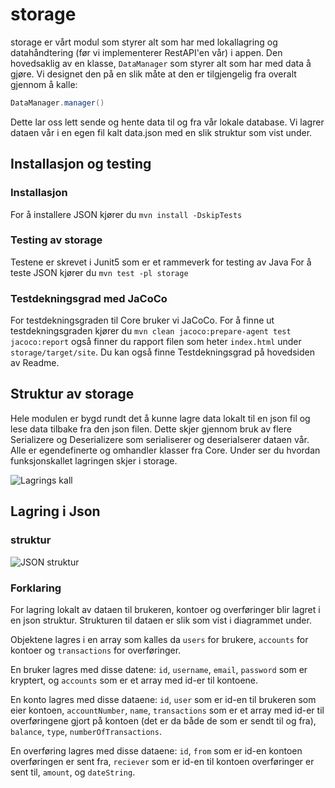 # storage
storage er vårt modul som styrer alt som har med lokallagring og datahåndtering (før vi implementerer RestAPI'en vår) i appen. Den hovedsaklig av en klasse, `DataManager` som styrer alt som har med data å gjøre. Vi designet den på en slik måte at den er tilgjengelig fra overalt gjennom å kalle:
```java
DataManager.manager()
```
Dette lar oss lett sende og hente data til og fra vår lokale database. Vi lagrer dataen vår i en egen fil kalt data.json med en slik struktur som vist under.

## Installasjon og testing

### Installasjon
For å installere JSON kjører du `mvn install -DskipTests`

### Testing av storage
Testene er skrevet i Junit5 som er et rammeverk for testing av Java
For å teste JSON kjører du `mvn test -pl storage`

### Testdekningsgrad med JaCoCo
For testdekningsgraden til Core bruker vi JaCoCo.
For å finne ut testdekningsgraden kjører du `mvn clean jacoco:prepare-agent test jacoco:report` også finner du rapport filen som heter `index.html` under `storage/target/site`.
Du kan også finne Testdekningsgrad på hovedsiden av Readme.

## Struktur av storage

Hele modulen er bygd rundt det å kunne lagre data lokalt til en json fil og lese data tilbake fra den json filen. Dette skjer gjennom bruk av flere Serializere og Deserializere som serialiserer og deserialserer dataen vår. Alle er egendefinerte og omhandler klasser fra Core. Under ser du hvordan funksjonskallet lagringen skjer i storage.

![Lagrings kall](/diagrammer/stalinSerializeDiagram.svg)

## Lagring i Json

### struktur

![JSON struktur](/diagrammer/marxBankJsonStruktur.svg)

### Forklaring

For lagring lokalt av dataen til brukeren, kontoer og overføringer blir lagret i en json struktur. Strukturen til dataen er slik som vist i diagrammet under. 

Objektene lagres i en array som kalles da `users` for brukere, `accounts` for kontoer og `transactions` for overføringer.

En bruker lagres med disse datene: `id`, `username`, `email`, `password` som er kryptert, og `accounts` som er et array med id-er til kontoene.

En konto lagres med disse dataene: `id`, `user` som er id-en til brukeren som eier kontoen, `accountNumber`, `name`, `transactions` som er et array med id-er til overføringene gjort på kontoen (det er da både de som er sendt til og fra), `balance`, `type`, `numberOfTransactions`.

En overføring lagres med disse dataene: `id`, `from` som er id-en kontoen overføringen er sent fra, `reciever` som er id-en til kontoen overføringer er sent til, `amount`, og `dateString`.

